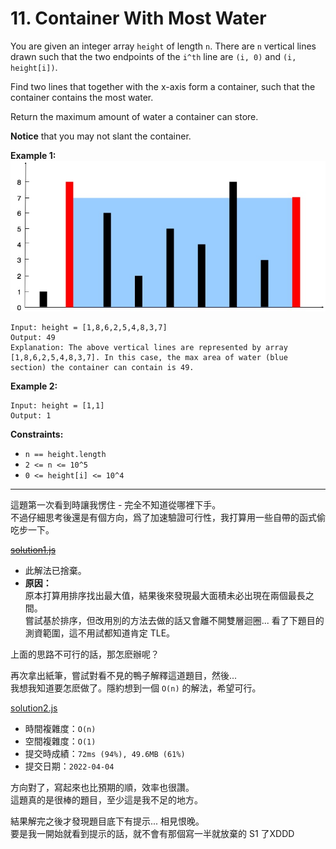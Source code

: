 # 11. Container With Most Water

You are given an integer array `height` of length `n`. There are `n` vertical lines drawn such that the two endpoints of the `i^th` line are `(i, 0)` and `(i, height[i])`.

Find two lines that together with the x-axis form a container, such that the container contains the most water.

Return the maximum amount of water a container can store.

**Notice** that you may not slant the container.

 
**Example 1:**  
![](assets/question_11.jpg)
```
Input: height = [1,8,6,2,5,4,8,3,7]
Output: 49
Explanation: The above vertical lines are represented by array [1,8,6,2,5,4,8,3,7]. In this case, the max area of water (blue section) the container can contain is 49.
```

**Example 2:**
```
Input: height = [1,1]
Output: 1
```

**Constraints:**
* `n == height.length`
* `2 <= n <= 10^5`
* `0 <= height[i] <= 10^4`



***

這題第一次看到時讓我愣住 - 完全不知道從哪裡下手。  
不過仔細思考後還是有個方向，爲了加速驗證可行性，我打算用一些自帶的函式偷吃步一下。

~~[solution1.js](solution1.js)~~
* 此解法已捨棄。
* **原因：**  
  原本打算用排序找出最大值，結果後來發現最大面積未必出現在兩個最長之間。  
  嘗試基於排序，但改用別的方法去做的話又會離不開雙層迴圈... 看了下題目的測資範圍，這不用試都知道肯定 TLE。


上面的思路不可行的話，那怎麽辦呢？  

再次拿出紙筆，嘗試對看不見的鴨子解釋這道題目，然後...  
我想我知道要怎麽做了。隱約想到一個 `O(n)` 的解法，希望可行。

[solution2.js](solution2.js)
* 時間複雜度：`O(n)` 
* 空間複雜度：`O(1)` 
* 提交時成績：`72ms (94%), 49.6MB (61%)`
* 提交日期：`2022-04-04`


方向對了，寫起來也比預期的順，效率也很讚。  
這題真的是很棒的題目，至少這是我不足的地方。


結果解完之後才發現題目底下有提示... 相見恨晚。  
要是我一開始就看到提示的話，就不會有那個寫一半就放棄的 S1 了XDDD